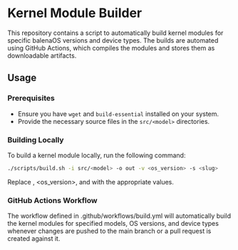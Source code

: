 # Kernel Module Builder

This repository contains a script to automatically build kernel modules for specific balenaOS versions and device types. The builds are automated using GitHub Actions, which compiles the modules and stores them as downloadable artifacts.

## Usage

### Prerequisites
- Ensure you have `wget` and `build-essential` installed on your system.
- Provide the necessary source files in the `src/<model>` directories.

### Building Locally
To build a kernel module locally, run the following command:
```bash
./scripts/build.sh -i src/<model> -o out -v <os_version> -s <slug>
```
Replace <model>, <os_version>, and <slug> with the appropriate values.

### GitHub Actions Workflow

The workflow defined in .github/workflows/build.yml will automatically build the kernel modules for specified models, OS versions, and device types whenever changes are pushed to the main branch or a pull request is created against it.

